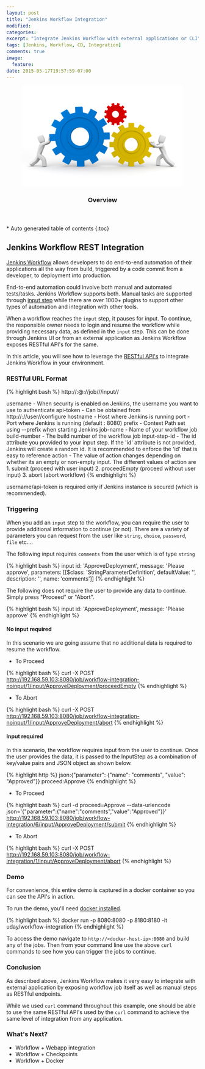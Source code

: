 ```yaml
---
layout: post
title: "Jenkins Workflow Integration"
modified:
categories:
excerpt: "Integrate Jenkins Workflow with external applications or CLI"
tags: [Jenkins, Workflow, CD, Integration]
comments: true
image:
  feature:
date: 2015-05-17T19:57:59-07:00
---
```

<figure>
	<a href="/images/SystemIntegration.jpg"><img src="/images/SystemIntegration.jpg"></a>
</figure>
<section id="table-of-contents" class="toc">
  <header>
    <h3>Overview</h3>
  </header>
<div id="drawer" markdown="1">
*  Auto generated table of contents
{:toc}
</div>
</section><!-- /#table-of-contents -->

## Jenkins Workflow REST Integration
[Jenkins Workflow](https://wiki.jenkins-ci.org/display/JENKINS/Workflow+Plugin) allows developers to do end-to-end automation of their applications all the way from build, triggered by a code commit from a developer, to deployment into production.

End-to-end automation could involve both manual and automated tests/tasks. Jenkins Workflow supports both. Manual tasks are supported through [input step](https://github.com/jenkinsci/workflow-plugin/blob/master/TUTORIAL.md#pausing-flyweight-vs-heavyweight-executors) while there are over 1000+ plugins to support other types of automation and integration with other tools.

When a workflow reaches the `input` step, it pauses for input. To continue, the responsible owner needs to login and resume the workflow while providing necessary data, as defined in the `input` step. This can be done through Jenkins UI or from an external application as Jenkins Workflow exposes RESTful API's for the same.

In this article, you will see how to leverage the [RESTful API's](https://wiki.jenkins-ci.org/display/JENKINS/Remote+access+API) to integrate Jenkins Workflow in your environment.

### RESTful URL Format

{% highlight bash %}
http://<username>:<api-token>@<hostname>:<port>/<prefix>/job/<job-name>/<build-number>/input/<input-step-id>/<action>

username      - When security is enabled on Jenkins, the username you want to use to authenticate
api-token     - Can be obtained from http://<hostname>:<port>/<prefix>/user/<username>/configure
hostname      - Host where Jenkins is running
port          - Port where Jenkins is running (default : 8080)
prefix        - Context Path set using --prefix when starting Jenkins
job-name      - Name of your workflow job
build-number  - The build number of the workflow job
input-step-id - The id attribute you provided to your input step. If the 'id' attribute is not provided, Jenkins will create a random id.
                It is recommended to enforce the 'id' that is easy to reference
action        - The value of action changes depending on whether its an empty or non-empty input. The different values of action are
                1. submit (proceed with user input)
                2. proceedEmpty (proceed without user input)
                3. abort (abort workflow)
{% endhighlight %}

username/api-token is required only if Jenkins instance is secured (which is recommended).

### Triggering
When you add an `input` step to the workflow, you can require the user to provide additional information to continue (or not). There are a variety of parameters you can request from the user like `string`, `choice`, `password`, `file` etc....

The following input requires `comments` from the user which is of type `string`

{% highlight bash %}
input id: 'ApproveDeployment', message: 'Please approve', parameters: [[$class: 'StringParameterDefinition', defaultValue: '', description: '', name: 'comments']]
{% endhighlight %}

The following does not require the user to provide any data to continue. Simply press "Proceed" or "Abort".

{% highlight bash %}
input id: 'ApproveDeployment', message: 'Please approve'
{% endhighlight %}

#### No input required
In this scenario we are going assume that no additional data is required to resume the workflow.

- To Proceed

{% highlight bash %}
curl -X POST http://192.168.59.103:8080/job/workflow-integration-noinput/1/input/ApproveDeployment/proceedEmpty
{% endhighlight %}

- To Abort

{% highlight bash %}
curl -X POST http://192.168.59.103:8080/job/workflow-integration-noinput/1/input/ApproveDeployment/abort
{% endhighlight %}

#### Input required
In this scenario, the workflow requires input from the user to continue. Once the user provides the data, it is passed to the InputStep as a combination of key/value pairs and JSON object as shown below.

{% highlight http %}
json:{"parameter": {"name": "comments", "value": "Approved"}}
proceed:Approve
{% endhighlight %}

- To Proceed

{% highlight bash %}
curl -d proceed=Approve --data-urlencode json='{"parameter":{"name":"comments","value":"Approved"}}' http://192.168.59.103:8080/job/workflow-integration/6/input/ApproveDeployment/submit
{% endhighlight %}

- To Abort

{% highlight bash %}
curl -X POST http://192.168.59.103:8080/job/workflow-integration/1/input/ApproveDeployment/abort
{% endhighlight %}

### Demo
For convenience, this entire demo is captured in a docker container so you can see the API's in action.

To run the demo, you'll need [docker installed](https://docs.docker.com/installation/).

{% highlight bash %}
docker run -p 8080:8080 -p 8180:8180 -it uday/workflow-integration
{% endhighlight %}

To access the demo navigate to `http://<docker-host-ip>:8080` and build any of the jobs. Then from your command line use the above `curl` commands to see how you can trigger the jobs to continue.


### Conclusion
As described above, Jenkins Workflow makes it very easy to integrate with external application by exposing workflow job itself as well as manual steps as RESTful endpoints.

While we used `curl` command throughout this example, one should be able to use the same RESTful API's used by the `curl` command to achieve the same level of integration from any application.

### What's Next?
- Workflow + Webapp integration
- Workflow + Checkpoints
- Workflow + Docker
